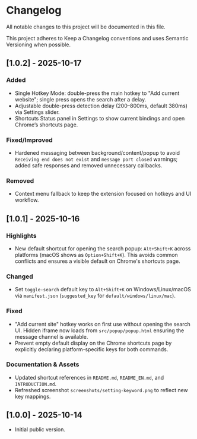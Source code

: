 # Changelog

All notable changes to this project will be documented in this file.

This project adheres to Keep a Changelog conventions and uses Semantic Versioning when possible.

## [1.0.2] - 2025-10-17

### Added
- Single Hotkey Mode: double-press the main hotkey to "Add current website"; single press opens the search after a delay.
- Adjustable double-press detection delay (200–800ms, default 380ms) via Settings slider.
- Shortcuts Status panel in Settings to show current bindings and open Chrome’s shortcuts page.

### Fixed/Improved
- Hardened messaging between background/content/popup to avoid `Receiving end does not exist` and `message port closed` warnings; added safe responses and removed unnecessary callbacks.

### Removed
- Context menu fallback to keep the extension focused on hotkeys and UI workflow.

## [1.0.1] - 2025-10-16

### Highlights
- New default shortcut for opening the search popup: `Alt+Shift+K` across platforms (macOS shows as `Option+Shift+K`). This avoids common conflicts and ensures a visible default on Chrome's shortcuts page.

### Changed
- Set `toggle-search` default key to `Alt+Shift+K` on Windows/Linux/macOS via `manifest.json` (`suggested_key` for `default/windows/linux/mac`).

### Fixed
- "Add current site" hotkey works on first use without opening the search UI. Hidden iframe now loads from `src/popup/popup.html` ensuring the message channel is available.
- Prevent empty default display on the Chrome shortcuts page by explicitly declaring platform-specific keys for both commands.

### Documentation & Assets
- Updated shortcut references in `README.md`, `README_EN.md`, and `INTRODUCTION.md`.
- Refreshed screenshot `screenshots/setting-keyword.png` to reflect new key mappings.

## [1.0.0] - 2025-10-14
- Initial public version.
